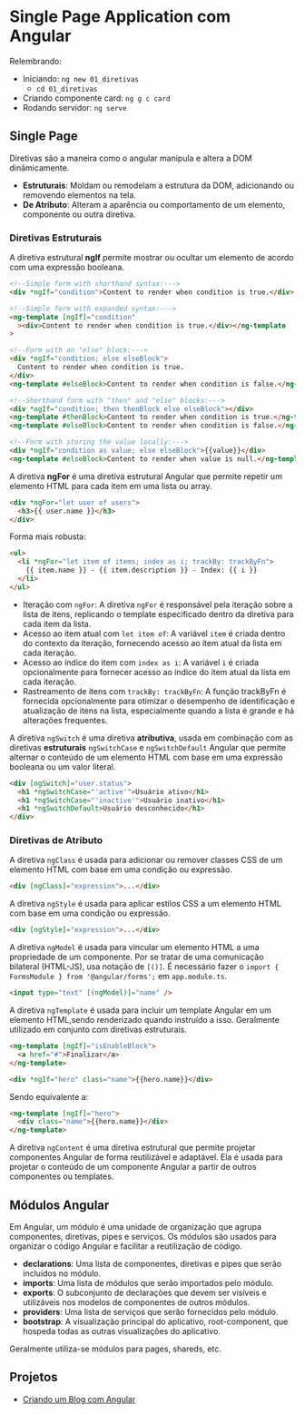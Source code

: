 # Single Page Application com Angular

Relembrando:

- Iniciando: `ng new 01_diretivas`
  - `cd 01_diretivas`
- Criando componente card: `ng g c card`
- Rodando servidor: `ng serve`

## Single Page

Diretivas são a maneira como o angular manipula e altera a DOM dinâmicamente.

- **Estruturais**: Moldam ou remodelam a estrutura da DOM, adicionando ou removendo elementos na tela.
- **De Atributo**: Alteram a aparência ou comportamento de um elemento, componente ou outra diretiva.

### Diretivas Estruturais

A diretiva estrutural **ngIf** permite mostrar ou ocultar um elemento de acordo com uma expressão booleana.

```html
<!--Simple form with shorthand syntax:--->
<div *ngIf="condition">Content to render when condition is true.</div>

<!--Simple form with expanded syntax:--->
<ng-template [ngIf]="condition"
  ><div>Content to render when condition is true.</div></ng-template
>

<!--Form with an "else" block:--->
<div *ngIf="condition; else elseBlock">
  Content to render when condition is true.
</div>
<ng-template #elseBlock>Content to render when condition is false.</ng-template>

<!--Shorthand form with "then" and "else" blocks:--->
<div *ngIf="condition; then thenBlock else elseBlock"></div>
<ng-template #thenBlock>Content to render when condition is true.</ng-template>
<ng-template #elseBlock>Content to render when condition is false.</ng-template>

<!--Form with storing the value locally:--->
<div *ngIf="condition as value; else elseBlock">{{value}}</div>
<ng-template #elseBlock>Content to render when value is null.</ng-template>
```

A diretiva **ngFor** é uma diretiva estrutural Angular que permite repetir um elemento HTML para cada item em uma lista ou array.

```html
<div *ngFor="let user of users">
  <h3>{{ user.name }}</h3>
</div>
```

Forma mais robusta:

```html
<ul>
  <li *ngFor="let item of items; index as i; trackBy: trackByFn">
    {{ item.name }} - {{ item.description }} - Index: {{ i }}
  </li>
</ul>
```

- Iteração com `ngFor`: A diretiva `ngFor` é responsável pela iteração sobre a lista de itens, replicando o template especificado dentro da diretiva para cada item da lista.
- Acesso ao item atual com `let item of`: A variável `item` é criada dentro do contexto da iteração, fornecendo acesso ao item atual da lista em cada iteração.
- Acesso ao índice do item com `index as i`: A variável `i` é criada opcionalmente para fornecer acesso ao índice do item atual da lista em cada iteração.
- Rastreamento de itens com `trackBy: trackByFn`: A função trackByFn é fornecida opcionalmente para otimizar o desempenho de identificação e atualização de itens na lista, especialmente quando a lista é grande e há alterações frequentes.

A diretiva `ngSwitch` é uma diretiva **atributiva**, usada em combinação com as diretivas **estruturais** `ngSwitchCase` e `ngSwitchDefault` Angular que permite alternar o conteúdo de um elemento HTML com base em uma expressão booleana ou um valor literal.

```html
<div [ngSwitch]="user.status">
  <h1 *ngSwitchCase="'active'">Usuário ativo</h1>
  <h1 *ngSwitchCase="'inactive'">Usuário inativo</h1>
  <h1 *ngSwitchDefault>Usuário desconhecido</h1>
</div>
```

### Diretivas de Atributo

A diretiva `ngClass` é usada para adicionar ou remover classes CSS de um elemento HTML com base em uma condição ou expressão.

```html
<div [ngClass]="expression">...</div>
```

A diretiva `ngStyle` é usada para aplicar estilos CSS a um elemento HTML com base em uma condição ou expressão.

```html
<div [ngStyle]="expression">...</div>
```

A diretiva `ngModel` é usada para vincular um elemento HTML a uma propriedade de um componente. Por se tratar de uma comunicação bilateral (HTML-JS), usa notação de `[()]`. É necessário fazer o `import { FormsModule } from '@angular/forms';` em `app.module.ts`.

```html
<input type="text" [(ngModel)]="name" />
```

A diretiva `ngTemplate` é usada para incluir um template Angular em um elemento HTML,sendo renderizado quando instruído a isso. Geralmente utilizado em conjunto com diretivas estruturais.

```html
<ng-template [ngIf]="isEnableBlock">
  <a href="#">Finalizar</a>
</ng-template>
```

```html
<div *ngIf="hero" class="name">{{hero.name}}</div>
```

Sendo equivalente a:

```html
<ng-template [ngIf]="hero">
  <div class="name">{{hero.name}}</div>
</ng-template>
```

A diretiva `ngContent` é uma diretiva estrutural que permite projetar componentes Angular de forma reutilizável e adaptável. Ela é usada para projetar o conteúdo de um componente Angular a partir de outros componentes ou templates.

## Módulos Angular

Em Angular, um módulo é uma unidade de organização que agrupa componentes, diretivas, pipes e serviços. Os módulos são usados para organizar o código Angular e facilitar a reutilização de código.

- **declarations**: Uma lista de componentes, diretivas e pipes que serão incluídos no módulo.
- **imports**: Uma lista de módulos que serão importados pelo módulo.
- **exports**: O subconjunto de declarações que devem ser visíveis e utilizáveis ​​nos modelos de componentes de outros módulos.
- **providers**: Uma lista de serviços que serão fornecidos pelo módulo.
- **bootstrap**: A visualização principal do aplicativo, root-component, que hospeda todas as outras visualizações do aplicativo.

Geralmente utiliza-se módulos para pages, shareds, etc.

## Projetos

- [Criando um Blog com Angular](https://github.com/Err0rGCeni/DIOProject_angular-blog)
